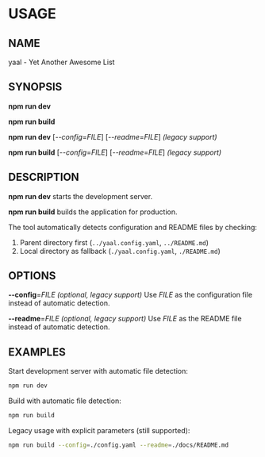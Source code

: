 # USAGE

## NAME

yaal - Yet Another Awesome List

## SYNOPSIS

**npm run dev**

**npm run build**

**npm run dev** [*--config*=*FILE*] [*--readme*=*FILE*] _(legacy support)_

**npm run build** [*--config*=*FILE*] [*--readme*=*FILE*] _(legacy support)_

## DESCRIPTION

**npm run dev** starts the development server.

**npm run build** builds the application for production.

The tool automatically detects configuration and README files by checking:

1. Parent directory first (`../yaal.config.yaml`, `../README.md`)
2. Local directory as fallback (`./yaal.config.yaml`, `./README.md`)

## OPTIONS

**--config**=_FILE_ _(optional, legacy support)_
Use _FILE_ as the configuration file instead of automatic detection.

**--readme**=_FILE_ _(optional, legacy support)_
Use _FILE_ as the README file instead of automatic detection.

## EXAMPLES

Start development server with automatic file detection:

```bash
npm run dev
```

Build with automatic file detection:

```bash
npm run build
```

Legacy usage with explicit parameters (still supported):

```bash
npm run build --config=./config.yaml --readme=./docs/README.md
```
